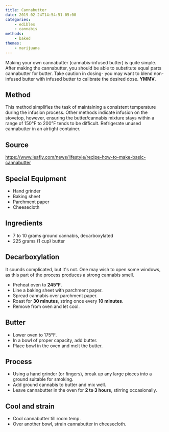 ```yaml
---
title: Cannabutter
date: 2019-02-24T14:54:51-05:00
categories: 
    - edibles
    - cannabis
methods:
    - baked
themes:
    - marijuana
---
```


Making your own cannabutter (cannabis-infused butter) is quite simple.
After making the cannabutter, you should be able to substitute equal
parts cannabutter for butter. Take caution in dosing- you may want to
blend non-infused butter with infused butter to calibrate the desired
dose. **YMMV**.

## Method

This method simplifies the task of maintaining a consistent temperature
during the infusion process. Other methods indicate infusion on the
stovetop, however, ensuring the butter/cannabis mixture stays within a
range of 150°F to 200°F tends to be difficult. Refrigerate unused
cannabutter in an airtight container.

## Source
https://www.leafly.com/news/lifestyle/recipe-how-to-make-basic-cannabutter

## Special Equipment

-   Hand grinder
-   Baking sheet
-   Parchment paper
-   Cheesecloth

## Ingredients

-   7 to 10 grams ground cannabis, decarboxylated
-   225 grams (1 cup) butter

## Decarboxylation

It sounds complicated, but it's not. One may wish to open some windows,
as this part of the process produces a strong cannabis smell.

-   Preheat oven to **245°F**.
-   Line a baking sheet with parchment paper.
-   Spread cannabis over parchment paper.
-   Roast for **30 minutes**, string once every **10 minutes**.
-   Remove from oven and let cool.

## Butter

-   Lower oven to 175°F.
-   In a bowl of proper capacity, add butter.
-   Place bowl in the oven and melt the butter.

## Process

-   Using a hand grinder (or fingers), break up any large pieces into a
    ground suitable for smoking.
-   Add ground cannabis to butter and mix well.
-   Leave cannabutter in the oven for **2 to 3 hours**, stirring
    occasionally.

## Cool and strain

-   Cool cannabutter till room temp.
-   Over another bowl, strain cannabutter in cheesecloth.
